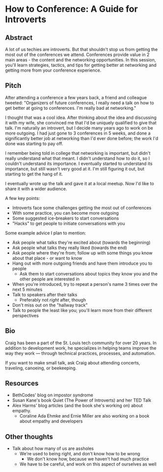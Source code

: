 How to Conference: A Guide for Introverts
=========================================

Abstract
--------

A lot of us techies are introverts.
But that shouldn't stop us from getting the most out of the conferences we attend.
Conferences provide value in 2 main areas - the content and the networking opportunities.
In this session, you'll learn strategies, tactics, and tips for getting better at networking
and getting more from your conference experience.


Pitch
-----

After attending a conference a few years back, a friend and colleague tweeted:
"Organizers of future conferences, I really need a talk on how to get better at going to conferences.
I'm really bad at networking."

I thought that was a cool idea.
After thinking about the idea and discussing it with my wife,
she convinced me that I'd be uniquely qualified to give that talk.
I'm naturally an introvert, but I decide many years ago to work on be more outgoing.
I had just gone to 3 conferences in 5 weeks, and done a significantly better job at networking than I'd ever done before;
the work I'd done was starting to pay off.

I remember being told in college that networking is important, but didn't really understand what that meant.
I didn't understand how to do it, so I couldn't understand its importance.
I eventually started to understand its importance, but still wasn't very good at it.
I'm still figuring it out, but starting to get the hang of it.

I eventually wrote up the talk and gave it at a local meetup.
Now I'd like to share it with a wider audience.

A few key points:

* Introverts face some challenges getting the most out of conferences
* With some practice, you can become more outgoing
* Some suggested ice-breakers to start conversations
* "Hacks" to get people to initiate conversations with you

Some example advice I plan to mention:

* Ask people what talks they're excited about (towards the beginning)
* Ask people what talks they really liked (towards the end)
* Ask people where they're from; follow up with some things you know about that place - or want to know
* Hang out with more outgoing friends and have them introduce you to people
    * Ask them to start conversations about topics they know you and the other people are interested in
* When you're introduced, try to repeat a person's name 3 times over the next 5 minutes
* Talk to speakers after their talks
    * Preferably not *right* after, though
* Don't miss out on the "hallway track"
* Talk to people the least like you; you'll learn more from their different perspectives


Bio
---

Craig has been a part of the St. Louis tech community for over 20 years.
In addition to development work, he specializes in helping teams improve the way they work —
through technical practices, processes, and automation.

If you want to make small talk, ask Craig about attending concerts, traveling, canoeing, or beekeeping.


Resources
---------

* BethCodes' blog on impostor syndrome
* Susan Kane's book Quiet (The Power of Introverts) and her TED Talk
* Alex Harms' blog articles (and the book she's working on) about empathy.
    * Coraline Ada Ehmke and Ernie Miller are also working on a book about empathy and developers

Other thoughts
--------------

* Talk about how many of us are assholes
    * We're used to being right, and don't know how to be wrong
        * We don't know how, because we haven't had much practice
    * We have to be careful, and work on this aspect of ourselves as well
